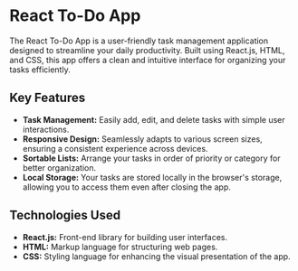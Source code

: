 # React To-Do App

The React To-Do App is a user-friendly task management application designed to streamline your daily productivity. Built using React.js, HTML, and CSS, this app offers a clean and intuitive interface for organizing your tasks efficiently.

## Key Features

- **Task Management:** Easily add, edit, and delete tasks with simple user interactions.
- **Responsive Design:** Seamlessly adapts to various screen sizes, ensuring a consistent experience across devices.
- **Sortable Lists:** Arrange your tasks in order of priority or category for better organization.
- **Local Storage:** Your tasks are stored locally in the browser's storage, allowing you to access them even after closing the app.

## Technologies Used

- **React.js:** Front-end library for building user interfaces.
- **HTML:** Markup language for structuring web pages.
- **CSS:** Styling language for enhancing the visual presentation of the app.

